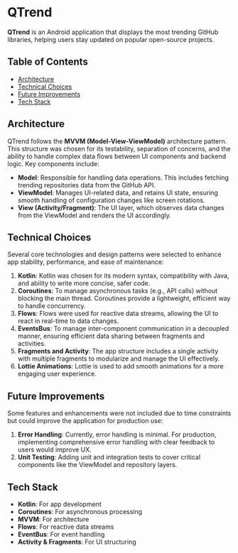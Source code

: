 
# QTrend

**QTrend** is an Android application that displays the most trending GitHub libraries, helping users stay updated on popular open-source projects.

## Table of Contents
- [Architecture](#architecture)
- [Technical Choices](#technical-choices)
- [Future Improvements](#future-improvements)
- [Tech Stack](#tech-stack)

## Architecture

QTrend follows the **MVVM (Model-View-ViewModel)** architecture pattern. This structure was chosen for its testability, separation of concerns, and the ability to handle complex data flows between UI components and backend logic. Key components include:

- **Model**: Responsible for handling data operations. This includes fetching trending repositories data from the GitHub API.
- **ViewModel**: Manages UI-related data, and retains UI state, ensuring smooth handling of configuration changes like screen rotations.
- **View (Activity/Fragment)**: The UI layer, which observes data changes from the ViewModel and renders the UI accordingly.

## Technical Choices

Several core technologies and design patterns were selected to enhance app stability, performance, and ease of maintenance:

1. **Kotlin**: Kotlin was chosen for its modern syntax, compatibility with Java, and ability to write more concise, safer code.
2. **Coroutines**: To manage asynchronous tasks (e.g., API calls) without blocking the main thread. Coroutines provide a lightweight, efficient way to handle concurrency.
3. **Flows**: Flows were used for reactive data streams, allowing the UI to react in real-time to data changes.
4. **EventsBus**: To manage inter-component communication in a decoupled manner, ensuring efficient data sharing between fragments and activities.
5. **Fragments and Activity**: The app structure includes a single activity with multiple fragments to modularize and manage the UI effectively.
6. **Lottie Animations**: Lottie is used to add smooth animations for a more engaging user experience.

## Future Improvements

Some features and enhancements were not included due to time constraints but could improve the application for production use:

1. **Error Handling**: Currently, error handling is minimal. For production, implementing comprehensive error handling with clear feedback to users would improve UX.
2. **Unit Testing**: Adding unit and integration tests to cover critical components like the ViewModel and repository layers.

## Tech Stack

- **Kotlin**: For app development
- **Coroutines**: For asynchronous processing
- **MVVM**: For architecture
- **Flows**: For reactive data streams
- **EventBus**: For event handling
- **Activity & Fragments**: For UI structuring
